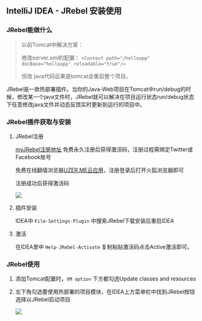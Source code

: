 ## IntelliJ IDEA - JRebel 安装使用

### JRebel能做什么

>以前Tomcat中解决方案：
>
>修改server.xml的配置：
`<Context path="/helloapp" docBase="helloapp" reloadable="true"/> `
>
>但改 java代码后果是tomcat会重启整个项目。

JRebel是一款热部署插件。当你的Java-Web项目在Tomcat中run/debug的时候，修改某一个java文件时，JRebel就可以解决在项目运行状态run/debug状态下任意修改java文件并动态反馈实时更新到运行的项目中。

### JRebel插件获取与安装

1. JRebel注册

    [myJRebel注册地址](https://my.jrebel.com/register) 免费永久注册后获得激活码，注册过程需绑定Twitter或Facebook账号

    免费在线翻墙浏览器[UZER.ME云应用](https://uzer.me/)，注册登录后打开火狐浏览器即可

    注册成功后获得激活码

    ![](http://otabkoy17.bkt.clouddn.com/QQ%E6%88%AA%E5%9B%BE20170906101339.png)

2. 插件安装

    IDEA中 `File-Settings-Plugin` 中搜索JRebel下载安装后重启IDEA

3. 激活

    在IDEA里中 `Help-JRebel-Activate` 复制粘贴激活码点击Active激活即可。

### JRebel使用

1. 添加Tomcat配置时，`VM option` 下方都勾选Update classes and resources

2. 左下角勾选要使用热部署的项目模块，在IDEA上方菜单栏中找到JRebel按钮选择以JRebel启动项目

    ![](http://otabkoy17.bkt.clouddn.com/QQ%E6%88%AA%E5%9B%BE20170906101532.png)